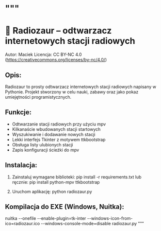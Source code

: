 """
=====================================================
🎵 Radiozaur – odtwarzacz internetowych stacji radiowych
=====================================================

Autor: Maciek
Licencja: CC BY-NC 4.0
(https://creativecommons.org/licenses/by-nc/4.0/)

Opis:
------
Radiozaur to prosty odtwarzacz internetowych stacji radiowych napisany w Pythonie.
Projekt stworzony w celu nauki, zabawy oraz jako pokaz umiejętności programistycznych.

Funkcje:
--------
- Odtwarzanie stacji radiowych przy użyciu mpv
- Kilkanaście wbudowanych stacji startowych
- Wyszukiwanie i dodawanie nowych stacji
- Lekki interfejs Tkinter z motywem ttkbootstrap
- Obsługa listy ulubionych stacji
- Zapis konfiguracji ścieżki do mpv

Instalacja:
-----------
1. Zainstaluj wymagane biblioteki:
   pip install -r requirements.txt
   lub ręcznie:
   pip install python-mpv ttkbootstrap

2. Uruchom aplikację:
   python radiozaur.py

Kompilacja do EXE (Windows, Nuitka):
-------------------------------------
nuitka --onefile --enable-plugin=tk-inter --windows-icon-from-ico=radiozaur.ico --windows-console-mode=disable radiozaur.py
"""
